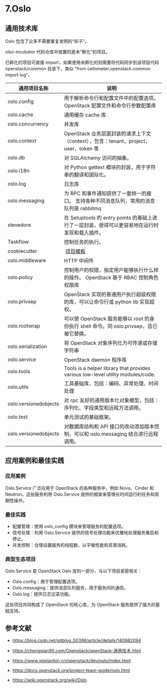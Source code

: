 # 7.Oslo

## 通用技术库

Oslo 包含了众多不需要重复发明的“轮子”。

olso-incubator 代码仓库中放置的是未“孵化”的项目。

已孵化的项目可直接 import，如果使用未孵化的则需要将代码同步到该项目代码 openstack/common 目录下，类似 “from ceilometer.openstack.common import log”。

| 通用项目名称          | 说明                                                                                           |
| --------------------- | ---------------------------------------------------------------------------------------------- |
| oslo.config           | 用于解析命令行和配置文件中的配置选项。OpenStack 配置文件和命令行参数配置库                     |
| oslo.cache            | 通用缓存 cache 库                                                                              |
| oslo.concurrency      | 并发库                                                                                         |
| oslo.context          | OpenStack 业务层面封装的请求上下文（context），包含：tenant，project，user，token 等           |
| oslo.db               | 对 SQLAlchemy 访问的抽象。                                                                     |
| oslo.i18n             | 对 Python gettext 模块的封装，用于字符串的翻译和国际化。                                       |
| oslo.log              | 日志库                                                                                         |
| oslo.messaging        | 为 RPC 和事件通知提供了一套统一的接口。 支持各种不同消息队列，常用的消息队列是 rabbitmq        |
| stevedore             | 在 Setuptools 的 entry points 的基础上进行了一层封装，使得可以更容易地在运行时发现和载入插件。 |
| Taskflow              | 控制任务的执行。                                                                               |
| cookiecutter          |  [项目模板](https://opendev.org/openstack/cookiecutter)                                        |
| oslo.middleware       | HTTP 中间件                                                                                    |
| oslo.policy           | 控制用户的权限，指定用户能够执行什么样的操作。 OpenStack 基于 RBAC 控制角色权限库              |
| oslo.privsep          | OpenStack 实现的普通用户执行超级权限的库，可以让命令行或 python lib 实现超权。                 |
| oslo.rootwrap         | 可以使 OpenStack 服务能够以 root 的身份执行 shell 命令。同 oslo.privsep，且已被它替换。        |
| oslo.serialization    | 将 OpenStack 对象序列化为可传递或存储字符串                                                    |
| oslo.service          | OpenStack daemon 程序库                                                                        |
| oslo.tools            | Tools is a helper library that provides various low-level utility modules/code.                |
| oslo.utils            | 工具基础库，包括：编码、异常处理、时间处理                                                     |
| oslo.versionedobjects | 对 rpc 友好的通用版本化对象模型，包括：序列化、字段类型和远程方法调用。                        |
| oslo.test             | 单元测试的基础框架。                                                                           |
| oslo.versionedobjects | 对数据库结构和 API 接口的改动添加版本控制，可以和 oslo.messaging 结合进行远程调用。            |

## 应用案例和最佳实践

### 应用案例

Oslo.Service 广泛应用于 OpenStack 的各种服务中，例如 Nova、Cinder 和 Neutron。这些服务利用 Oslo.Service 提供的框架来管理长时间运行的任务和周期性操作。

### 最佳实践

- 配置管理：使用 oslo_config 模块来管理服务的配置选项。
- 信号处理：利用 Oslo.Service 提供的信号处理功能来优雅地处理服务重启和停止。
- 并发控制：合理设置服务的线程数，以平衡性能和资源消耗。

### 典型生态项目

Oslo.Service 是 OpenStack Oslo 库的一部分，与以下项目紧密相关：

- Oslo.config：用于管理配置选项。
- Oslo.messaging：提供消息队列服务，用于服务间的通信。
- Oslo.log：提供日志记录功能。

这些项目共同构成了 OpenStack 的核心库，为 OpenStack 服务提供了强大的基础支持。

## 参考文献

- https://blog.csdn.net/gitblog_00398/article/details/140982094

- https://chengqian90.com/Openstack/openStack-通用技术.html

- https://www.xiexianbin.cn/openstack/dev/oslo/index.html

- https://docs.openstack.org/project-team-guide/oslo.html

- https://wiki.openstack.org/wiki/Oslo
